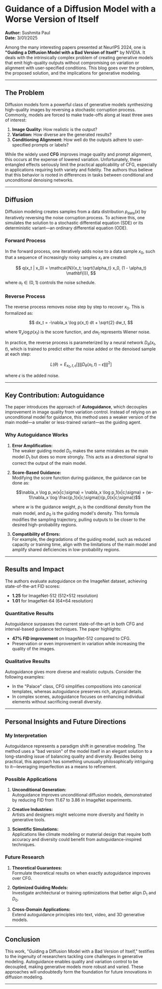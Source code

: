 # Guidance of a Diffusion Model with a Worse Version of Itself

**Author:** Sushmita Paul  
**Date:** 3/01/2025

Among the many interesting papers presented at NeurIPS 2024, one is **"Guiding a Diffusion Model with a Bad Version of Itself"** by NVIDIA. It deals with the intrinsically complex problem of creating generative models that emit high-quality outputs without compromising on variation or alignment with user-specified conditions. This blog goes over the problem, the proposed solution, and the implications for generative modeling.

---

## The Problem

Diffusion models form a powerful class of generative models synthesizing high-quality images by reversing a stochastic corruption process. Commonly, models are forced to make trade-offs along at least three axes of interest:

1. **Image Quality:** How realistic is the output?  
2. **Variation:** How diverse are the generated results?  
3. **Conditioning Alignment:** How well do the outputs adhere to user-specified prompts or labels?  

While the widely used **CFG** improves image quality and prompt alignment, this occurs at the expense of lowered variation. Unfortunately, these entangled effects seriously limit the practical applicability of CFG, especially in applications requiring both variety and fidelity. The authors thus believe that this behavior is rooted in differences in tasks between conditional and unconditional denoising networks.

---

## Diffusion

Diffusion modeling creates samples from a data distribution $p_{\text{data}}(x)$ by iteratively reversing the noise corruption process. To achieve this, one simulates the solution to a stochastic differential equation (SDE) or its deterministic variant—an ordinary differential equation (ODE).

### Forward Process

In the forward process, one iteratively adds noise to a data sample $x_0$, such that a sequence of increasingly noisy samples $x_t$ are created:

$$
q(x_t | x_0) = \mathcal{N}(x_t; \sqrt{\alpha_t} x_0, (1 - \alpha_t) \mathbf{I}),
$$

where $\alpha_t \in (0, 1)$ controls the noise schedule.

### Reverse Process

The reverse process removes noise step by step to recover $x_0$. This is formalized as:

$$
dx_t = -\nabla_x \log p(x_t) dt + \sqrt{2} dw_t,
$$

where $\nabla_x \log p(x_t)$ is the score function, and $dw_t$ represents Wiener noise.

In practice, the reverse process is parameterized by a neural network $D_\theta(x_t, t)$, which is trained to predict either the noise added or the denoised sample at each step:

$$L(\theta) = E_{x_0,t,\epsilon}[\|\|D_\theta(x_t,t)-\epsilon\|\|^2]$$

where $\epsilon$ is the added noise.

---

## Key Contribution: Autoguidance

The paper introduces the approach of **Autoguidance**, which decouples improvement in image quality from variation control. Instead of relying on an unconditional model for guidance, this method uses a weaker version of the main model—a smaller or less-trained variant—as the guiding agent.

### Why Autoguidance Works

1. **Error Amplification:**  
   The weaker guiding model $D_0$ makes the same mistakes as the main model $D_1$ but does so more strongly. This acts as a directional signal to correct the output of the main model.

2. **Score-Based Guidance:**  
   Modifying the score function during guidance, the guidance can be done as:

   $$\nabla_x \log p_w(x|c;\sigma) = \nabla_x \log p_1(x|c;\sigma) + (w-1)\nabla_x \log \frac{p_1(x|c;\sigma)}{p_0(x|c;\sigma)}$$

   where $w$ is the guidance weight, $p_1$ is the conditional density from the main model, and $p_0$ is the guiding model's density. This formula modifies the sampling trajectory, pulling outputs to be closer to the desired high-probability regions.

3. **Compatibility of Errors:**  
   For example, the degradations of the guiding model, such as reduced capacity or training time, align with the limitations of the main model and amplify shared deficiencies in low-probability regions.

---

## Results and Impact

The authors evaluate autoguidance on the ImageNet dataset, achieving state-of-the-art FID scores:

- **1.25** for ImageNet-512 (512×512 resolution)  
- **1.01** for ImageNet-64 (64×64 resolution)  

### Quantitative Results

Autoguidance surpasses the current state-of-the-art in both CFG and interval-based guidance techniques. The paper highlights:

- **47% FID improvement** on ImageNet-512 compared to CFG.  
- Preservation or even improvement in variation while increasing the quality of the images.

### Qualitative Results

Autoguidance gives more diverse and realistic outputs. Consider the following examples:

- In the "Palace" class, CFG simplifies compositions into canonical templates, whereas autoguidance preserves rich, atypical details.  
- In complex scenes, autoguidance focuses on enhancing individual elements without sacrificing overall diversity.

---

## Personal Insights and Future Directions

### My Interpretation

Autoguidance represents a paradigm shift in generative modeling. The method uses a "bad version" of the model itself in an elegant solution to a long-standing issue of balancing quality and diversity. Besides being practical, this approach has something unusually philosophically intriguing to it—leveraging imperfection as a means to refinement.

### Possible Applications

1. **Unconditional Generation:**  
   Autoguidance improves unconditional diffusion models, demonstrated by reducing FID from 11.67 to 3.86 in ImageNet experiments.

2. **Creative Industries:**  
   Artists and designers might welcome more diversity and fidelity in generative tools.

3. **Scientific Simulations:**  
   Applications like climate modeling or material design that require both accuracy and diversity could benefit from autoguidance-inspired techniques.

### Future Research

1. **Theoretical Guarantees:**  
   Formulate theoretical results on when exactly autoguidance improves over CFG.

2. **Optimized Guiding Models:**  
   Investigate architectural or training optimizations that better align $D_1$ and $D_0$.

3. **Cross-Domain Applications:**  
   Extend autoguidance principles into text, video, and 3D generative models.

---

## Conclusion

This work, "Guiding a Diffusion Model with a Bad Version of Itself," testifies to the ingenuity of researchers tackling core challenges in generative modeling. Autoguidance enables quality and variation control to be decoupled, making generative models more robust and varied. These approaches will undoubtedly form the foundation for future innovations in diffusion modeling.

---
